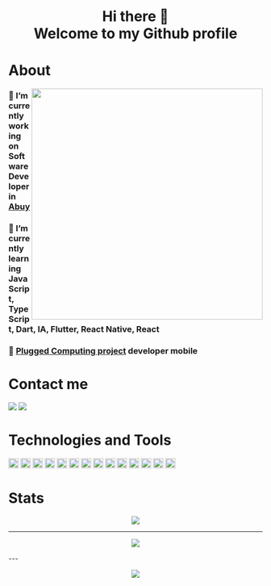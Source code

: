 <h1 align=center>Hi there 👋 <br/> Welcome to my Github profile </h1>

# About

<img  align="right" width="458" height="auto" src="https://media1.tenor.com/images/b22a65a470ad7cdb14f74f1ac22fb414/tenor.gif?itemid=15911309">

### 🔭 I’m currently working on Software Developer in [Abuy](https://www.linkedin.com/company/abuyapp/)
### 🌱 I’m currently learning JavaScript, TypeScript, Dart, IA, Flutter, React Native, React
### 💬 [Plugged Computing project](https://sites.google.com/view/computacaoplugada) developer mobile

<h1 align=start>Contact me</h1>
<p>
  <!---Linkedin Badge-->
    <a href="https://www.linkedin.com/in/josinaldo-j%C3%BAnior/" target="_blank"><img src="https://img.shields.io/badge/-Linkedin-0077B5?style=flat-square&logo=Linkedin&logoColor=white&link=https://www.linkedin.com/in/josinaldo-j%C3%BAnior/"/></a>
  <!---Gmail Badge-->
    <a href="mailto:vitoria.angel2002@gmail.com" target="_blank"><img src="https://img.shields.io/badge/-Gmail-c14438?style=flat-square&logo=Gmail&logoColor=white&link=mailto:josinaldo.pontes@dcx.ufpb.br"/></a>
</p>

<h1 align=start>Technologies and Tools</h1>

<div class="row">
  <img src="https://devicons.github.io/devicon/devicon.git/icons/javascript/javascript-original.svg" alt="javascript" width="20" height="20"/>
  <img src="https://devicons.github.io/devicon/devicon.git/icons/typescript/typescript-original.svg" alt="typescript" width="20" height="20"/>
  
  <img src="https://devicons.github.io/devicon/devicon.git/icons/react/react-original.svg" alt="react" width="20" height="20"/>
  <img src="https://devicons.github.io/devicon/devicon.git/icons/android/android-original.svg" alt="android" width="20" height="20"/>
  <img src="https://devicons.github.io/devicon/devicon.git/icons/apple/apple-original.svg" alt="apple" width="20" height="20"/>  
  
  <img src="https://devicons.github.io/devicon/devicon.git/icons/git/git-original.svg" alt="git" width="20" height="20"/>
  <img src="https://devicons.github.io/devicon/devicon.git/icons/github/github-original.svg" alt="github" width="20" height="20"/>  
  <img src="https://devicons.github.io/devicon/devicon.git/icons/gitlab/gitlab-original.svg" alt="gitlab" width="20" height="20"/>
  
  <img src="https://devicons.github.io/devicon/devicon.git/icons/nodejs/nodejs-original.svg" alt="nodejs" width="20" height="20"/>
   <img src="https://devicons.github.io/devicon/devicon.git/icons/express/express-original.svg" alt="express" width="20" height="20"/>  
  <img src="https://devicons.github.io/devicon/devicon.git/icons/mongodb/mongodb-original.svg" alt="mongodb" width="20" height="20"/>

 
  <img height="20" src="https://cdn.svgporn.com/logos/visual-studio-code.svg">
  <img src="https://devicons.github.io/devicon/devicon.git/icons/yarn/yarn-original.svg" alt="yarn" width="20" height="20"/>
  
  
  <img src="https://devicons.github.io/devicon/devicon.git/icons/linux/linux-original.svg" alt="linux" width="20" height="20"/>
</div>

<h1 align=start>Stats</h1>

<p align=center> <a href="#"><img src="https://github-profile-trophy.vercel.app/?username=josinaldojr&theme=dracula"/></a></p>

---
<p align=center> <a href="#"><img src="https://github-readme-stats.vercel.app/api?username=josinaldojr&show_icons=true&theme=dracula" /></a> </p>
---
<p align=center> <a href="#"><img src="https://github-readme-stats.vercel.app/api/top-langs/?username=josinaldojr&layout=compact&theme=dracula" /></a> </p>

